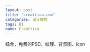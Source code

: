 ```yaml
---
layout: post
title: "creattica.com"
categories: 设计教程
tags: UI
name: Creattica
---
```


综合，免费的PSD、纹理、背景图、icon
<!--break-->
